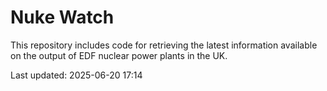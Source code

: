 # Nuke Watch

This repository includes code for retrieving the latest information available on the output of EDF nuclear power plants in the UK.

Last updated: 2025-06-20 17:14